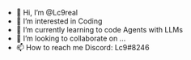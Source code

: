 - 👋 Hi, I’m @Lc9real
- 👀 I’m interested in Coding
- 🌱 I’m currently learning to code Agents with LLMs
- 💞️ I’m looking to collaborate on ...
- 📫 How to reach me Discord: Lc9#8246

<!---
Lc9real/Lc9real is a ✨ special ✨ repository because its `README.md` (this file) appears on your GitHub profile.
You can click the Preview link to take a look at your changes.
--->
